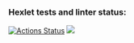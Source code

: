 ### Hexlet tests and linter status:
[![Actions Status](https://github.com/Augmar/frontend-project-44/workflows/hexlet-check/badge.svg)](https://github.com/Augmar/frontend-project-44/actions)
<a href="https://codeclimate.com/github/Augmar/frontend-project-44/maintainability"><img src="https://api.codeclimate.com/v1/badges/e3d049fff8bfa8c5c927/maintainability" /></a>
